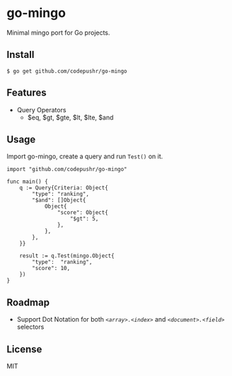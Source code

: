 # go-mingo
Minimal mingo port for Go projects.

## Install
```$ go get github.com/codepushr/go-mingo```

## Features
- Query Operators
  - $eq, $gt, $gte, $lt, $lte, $and

## Usage
Import go-mingo, create a query and run `Test()` on it.
```
import "github.com/codepushr/go-mingo"

func main() {
    q := Query{Criteria: Object{
        "type": "ranking",
        "$and": []Object{
            Object{
                "score": Object{
                    "$gt": 5,
                },
            },
        },
    }} 

    result := q.Test(mingo.Object{
        "type":  "ranking",
        "score": 10,
    })
}
```

## Roadmap
- Support Dot Notation for both _`<array>.<index>`_ and _`<document>.<field>`_ selectors

## License
MIT